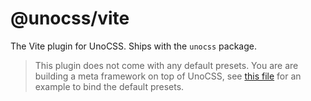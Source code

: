 # @unocss/vite

The Vite plugin for UnoCSS. Ships with the `unocss` package.

> This plugin does not come with any default presets. You are are building a meta framework on top of UnoCSS, see [this file](https://github.com/antfu/unocss/blob/main/packages/unocss/src/vite.ts) for an example to bind the default presets.

